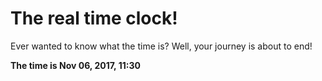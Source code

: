 # The real time clock!

Ever wanted to know what the time is? Well, your journey is about to end!

**The time is Nov 06, 2017, 11:30**
